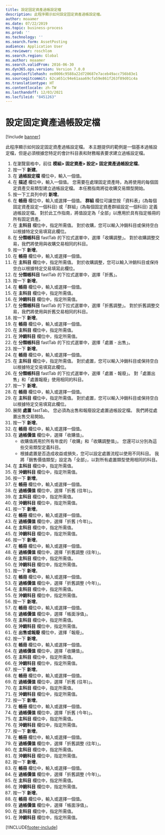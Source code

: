 ```yaml
---
title: 設定固定資產過帳設定檔
description: 此程序顯示如何設定固定資產過帳設定檔。
author: moaamer
ms.date: 07/22/2019
ms.topic: business-process
ms.prod: ''
ms.technology: ''
ms.search.form: AssetPosting
audience: Application User
ms.reviewer: roschlom
ms.search.region: Global
ms.author: moaamer
ms.search.validFrom: 2016-06-30
ms.dyn365.ops.version: Version 7.0.0
ms.openlocfilehash: ee0006c9588a22d720687e7aceb49acc756b83e1
ms.sourcegitcommit: 62ca651c94e61aaa69cfa59e861f263f89d01c4a
ms.translationtype: HT
ms.contentlocale: zh-TW
ms.lasthandoff: 12/03/2021
ms.locfileid: "8451263"
---
```

# <a name="set-up-fixed-asset-posting-profiles"></a>設定固定資產過帳設定檔

[!include [banner](../../includes/banner.md)]

此程序顯示如何設定固定資產過帳設定檔。 本主題提供的範例是一個基本過帳設定檔，但是必須根據您特定的會計科目表和財務報表要求建立過帳設定檔。

1. 在瀏覽窗格中，前往 **模組> 固定資產> 設定> 固定資產過帳設定檔**。
2. 按一下 **新建**。
3. 在 **過帳設定檔** 欄位中，輸入一個值。
4. 在 **描述** 欄位中，輸入一個值。 您需要在處理固定資產時，為將使用的每個固定資產交易類型建立過帳設定檔。 本任務指南將從收購交易類型開始。  
5. 按一下工具列中的 **新增**。
6. 在 **帳冊** 欄位中，輸入或選擇一個值。 **群組** 欄位可讓您按「資料表」(為每個固定資產設定一個科目) 或「群組」(為每個固定資產群組設定一個科目) 定義過帳設定檔。 對於此工作指南，將值設定為「全部」以應用於具有指定帳冊的所有固定資產。  
7. 在 **主科目** 欄位中，指定所需值。 對於收購，您可以輸入沖銷科目或保持空白以根據特定交易填寫此欄位。    
8. 在 **分類帳科目** fastTab 的下拉式選單中，選擇「收購調整」。 對於收購調整交易，我們將使用與收購交易相同的科目。  
9. 按一下 **新增**。
10. 在 **帳冊** 欄位中，輸入或選擇一個值。
11. 在 **主科目** 欄位中，指定所需值。 對於收購調整，您可以輸入沖銷科目或保持空白以根據特定交易填寫此欄位。    
12. 在 **分類帳科目** fastTab 的下拉式選單中，選擇「折舊」。
13. 按一下 **新增**。
14. 在 **帳冊** 欄位中，輸入或選擇一個值。
15. 在 **主科目** 欄位中，指定所需值。
16. 在 **沖銷科目** 欄位中，指定所需值。
17. 在 **分類帳科目** fastTab 的下拉式選單中，選擇「折舊調整」。 對於折舊調整交易，我們將使用與折舊交易相同的科目。  
18. 按一下 **新增**。
19. 在 **帳冊** 欄位中，輸入或選擇一個值。
20. 在 **主科目** 欄位中，指定所需值。
21. 在 **沖銷科目** 欄位中，指定所需值。
22. 在 **分類帳科目** fastTab 的下拉式選單中，選擇「處置 - 出售」。
23. 按一下 **新增**。
24. 在 **帳冊** 欄位中，輸入或選擇一個值。
25. 在 **主科目** 欄位中，指定所需值。 對於處置，您可以輸入沖銷科目或保持空白以根據特定交易填寫此欄位。  
26. 在 **分類帳科目** fastTab 的下拉式選單中，選擇「處置 - 報廢」。 對「處置出售」和「處置報廢」使用相同的科目。  
27. 按一下 **新增**。
28. 在 **帳冊** 欄位中，輸入或選擇一個值。
29. 在 **主科目** 欄位中，指定所需值。 對於處置，您可以輸入沖銷科目或保持空白以根據特定交易填寫此欄位。  
30. 展開 **處置** fastTab。 您必須為出售和報廢設定處置過帳設定檔。  我們將從處置出售交易開始。  
31. 按一下 **新增**。
32. 在 **帳冊** 欄位中，輸入或選擇一個值。
33. 在 **過帳價值** 欄位中，選擇「收購值」。
    * 收購值將用於所有年度的「收購」和「收購調整值」。 您還可以分別為這些交易類型定義科目。  
    * 根據處置是否造成收益或損失，您可以設定處置流程以使用不同科目。 我將「銷售價值類型」設定為「全部」，以對所有處置類型使用相同的科目。  
34. 在 **主科目** 欄位中，指定所需值。
35. 在 **沖銷科目** 欄位中，指定所需值。
36. 按一下 **新增**。
37. 在 **帳冊** 欄位中，輸入或選擇一個值。
38. 在 **過帳價值** 欄位中，選擇「折舊 (往年)」。  
38. 在 **主科目** 欄位中，指定所需值。
39. 在 **沖銷科目** 欄位中，指定所需值。
40. 按一下 **新增**。
41. 在 **帳冊** 欄位中，輸入或選擇一個值。
42. 在 **過帳價值** 欄位中，選擇「折舊 (今年)」。
43. 在 **主科目** 欄位中，指定所需值。
44. 在 **沖銷科目** 欄位中，指定所需值。
45. 按一下 **新增**。
46. 在 **帳冊** 欄位中，輸入或選擇一個值。
47. 在 **過帳價值** 欄位中，選擇「折舊調整 (往年)」。
48. 在 **主科目** 欄位中，指定所需值。
49. 在 **沖銷科目** 欄位中，指定所需值。
50. 按一下 **新增**。
51. 在 **帳冊** 欄位中，輸入或選擇一個值。
52. 在 **過帳價值** 欄位中，選擇「折舊調整 (今年)」。
53. 在 **主科目** 欄位中，指定所需值。
54. 在 **沖銷科目** 欄位中，指定所需值。
55. 按一下 **新增**。
56. 在 **帳冊** 欄位中，輸入或選擇一個值。
57. 在 **過帳價值** 欄位中，選擇「帳面淨值」。
58. 在 **主科目** 欄位中，指定所需值。
59. 在 **沖銷科目** 欄位中，指定所需值。
60. 在 **出售或報廢** 欄位中，選擇「報廢」。
61. 按一下 **新增**。
62. 在 **帳冊** 欄位中，輸入或選擇一個值。
63. 在 **過帳價值** 欄位中，選擇「收購值」。
64. 在 **主科目** 欄位中，指定所需值。
65. 在 **沖銷科目** 欄位中，指定所需值。
66. 按一下 **新增**。
67. 在 **帳冊** 欄位中，輸入或選擇一個值。
67. 在 **過帳價值** 欄位中，選擇「折舊 (往年)」。  
68. 在 **主科目** 欄位中，指定所需值。
69. 在 **沖銷科目** 欄位中，指定所需值。
70. 按一下 **新增**。
71. 在 **帳冊** 欄位中，輸入或選擇一個值。
72. 在 **過帳價值** 欄位中，選擇「折舊 (今年)」。
73. 在 **主科目** 欄位中，指定所需值。
74. 在 **沖銷科目** 欄位中，指定所需值。
75. 按一下 **新增**。
76. 在 **帳冊** 欄位中，輸入或選擇一個值。
77. 在 **過帳價值** 欄位中，選擇「折舊調整 (往年)」。
78. 在 **主科目** 欄位中，指定所需值。
79. 在 **沖銷科目** 欄位中，指定所需值。
80. 按一下 **新增**。
81. 在 **帳冊** 欄位中，輸入或選擇一個值。
82. 在 **過帳價值** 欄位中，選擇「折舊調整 (今年)」。
83. 在 **主科目** 欄位中，指定所需值。
84. 在 **沖銷科目** 欄位中，指定所需值。
85. 按一下 **新增**。
86. 在 **帳冊** 欄位中，輸入或選擇一個值。
87. 在 **過帳價值** 欄位中，選擇「帳面淨值」。
88. 在 **主科目** 欄位中，指定所需值。
89. 在 **沖銷科目** 欄位中，指定所需值。



[!INCLUDE[footer-include](../../../includes/footer-banner.md)]
